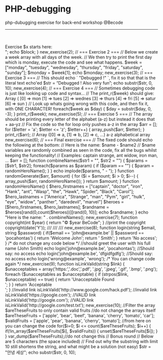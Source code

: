 # PHP-debugging
php-dubugging exercise for back-end workshop @Becode

<?php
declare(strict_types=1);


// Below are several code blocks, read them, understand them and try to find whats wrong.
// Once this exercise is finished, we'll go over the code all together and we can share how we debugged the following problems.
// Try to fix the code every time and good luck ! (write down how you found out the answer and how you debugged the problem)
// =============================================================================================================================

// === Exercise 1 ===
// Below we're defining a function, but it doesn't work when we run it.
// Look at the error you get, read it and it should tell you the issue...,
// sometimes, even your IDE can tell you what's wrong
echo "Exercise 1 starts here:";

function new_exercise() {
    $block = "<br/><hr/><br/><br/>Exercise $x starts here:<br/>";
    echo $block;
}


new_exercise(2);
// === Exercise 2 ===
// Below we create a week array with all days of the week.
// We then try to print the first day which is monday, execute the code and see what happens.

$week = ["monday", "tuesday", "wednesday", "thursday", "friday", "saturday", "sunday"];
$monday = $week[1];

echo $monday;


new_exercise(3);
// === Exercise 3 ===
// This should echo ` "Debugged !" `, fix it so that that is the literal text echo'ed

$str = “Debugged ! Also very fun”;
echo substr($str, 0, 10);




new_exercise(4);
// === Exercise 4 ===
// Sometimes debugging code is just like looking up code and syntax...
// The print_r($week) should give:  Array ( [0] => mon [1] => tues [2] => wednes [3] => thurs [4] => fri [5] => satur [6] => sun )
// Look up whats going wrong with this code, and then fix it, with ONE CHARACTER!

foreach($week as $day) {
    $day = substr($day, 0, -3);
}

print_r($week);




new_exercise(5);
// === Exercise 5 ===
// The array should be printing every letter of the alphabet (a-z) but instead it does that + aa-yz
// Fix the code so the for loop only pushes a-z in the array

$arr = [];
for ($letter = 'a'; $letter <= 'z'; $letter++) {
    array_push($arr, $letter);
}

print_r($arr); // Array ([0] => a, [1] => b, [2] => c, ...) a-z alphabetical array


new_exercise(6);
// === Final exercise ===
// The fixed code should echo the following at the bottom:
// Here is the name: $name - $name2
// $name variables are randomly combined as seen in the code, fix all the bugs whilst keeping the functionality!
// Examples: captain strange, ant widow, iron man, ...
$arr = [];


function combineNames($str1 = "", $str2 = "") {
    $params = [$str1, $str2];
    foreach($params as $param) {
        if ($param == "") {
            $param = randomHeroName();
        }
    }
    echo implode($params, " - ");
}


function randomGenerate($arr, $amount) {
    for ($i = $amount; $i > 0; $i--) {
        array_push($arr, randomHeroName());
    }

    return $amount;
}

function randomHeroName()
{
    $hero_firstnames = ["captain", "doctor", "iron", "Hank", "ant", "Wasp", "the", "Hawk", "Spider", "Black", "Carol"];
    $hero_lastnames = ["America", "Strange", "man", "Pym", "girl", "hulk", "eye", "widow", "panther", "daredevil", "marvel"]
    $heroes = [$hero_firstnames, $hero_lastnames];
    $randname = $heroes[rand(0,count($heroes))][rand(0, 10)];

    echo $randname;
}

echo "Here is the name: " . combineNames();

new_exercise(7);
function copyright(int $year) {
    return "&copy; $year BeCode";
}
//print the copyright
copyright(date('Y'));

///
///
///
new_exercise(8);
function login(string $email, string $password) {
    if($email == 'john@example.be' || $password == 'pocahontas') {
        return 'Welcome John';
        return ' Smith';
    }
    return 'No access';
}
/* do not change any code below */
//should greet the user with his full name (John Smith)
echo login('john@example.be', 'pocahontas');
//Should say: no access
echo login('john@example.be', 'dfgidfgdfg');
//Should say: no access
echo login('wrong@example', 'wrong');
/* You can change code again */

new_exercise(9);
function isLinkValid(string $link) {
    $unacceptables = array('https:','.doc','.pdf', '.jpg', '.jpeg', '.gif', '.bmp', '.png');

    foreach ($unacceptables as $unacceptable) {
        if (strpos($link, $unacceptable) == true) {
            return 'Unacceptable Found<br />';
        }
    }
    return 'Acceptable<br />';
}
//invalid link
isLinkValid('http://www.google.com/hack.pdf');
//invalid link
isLinkValid('https://google.com');
//VALID link
isLinkValid('http://google.com');
//VALID link
isLinkValid('http://google.com/test.txt');


new_exercise(10);

//Filter the array $areTheseFruits to only contain valid fruits
//do not change the arrays itself
$areTheseFruits = ['apple', 'bear', 'beef', 'banana', 'cherry', 'tomato', 'car'];
$validFruits = ['apple', 'pear', 'banana', 'cherry', 'tomato'];
//from here on you can change the code
for($i=0; $i <= count($areTheseFruits); $i++) {
    if(!in_array($areTheseFruits[$i], $validFruits)) {
        unset($areTheseFruits[$i]);
    }
}
var_dump($areTheseFruits);//do not change this


// Bonus round
// Below are 5 characters (the space included)
// Find out why the substring with limit 10 still shortens the string, and what might be a solution (not easy)
$str = "안녕 세상";
echo substr($str, 0, 10);

